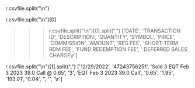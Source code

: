 r.csvfile.split("\n")


r.csvfile.split("\n")[0]
>>> r.csvfile.split("\n")[0].split(",")
['DATE', 'TRANSACTION ID', 'DESCRIPTION', 'QUANTITY', 'SYMBOL', 'PRICE', 'COMMISSION', 'AMOUNT', 'REG FEE', 'SHORT-TERM RDM FEE', 'FUND REDEMPTION FEE', ' DEFERRED SALES CHARGE\r']

r.csvfile.split("\n")[1].split(",")
['12/29/2022', '47243756251', 'Sold 3 EQT Feb 3 2023 39.0 Call @ 0.65', '3', 'EQT Feb 3 2023 39.0 Call', '0.65', '1.95', '193.01', '0.04', '', '', '\r']